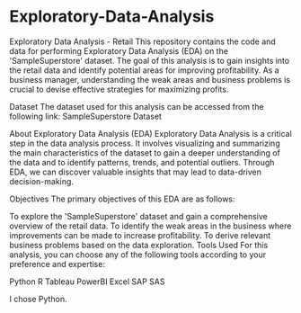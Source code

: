 # Exploratory-Data-Analysis
Exploratory Data Analysis - Retail
This repository contains the code and data for performing Exploratory Data Analysis (EDA) on the 'SampleSuperstore' dataset. The goal of this analysis is to gain insights into the retail data and identify potential areas for improving profitability. As a business manager, understanding the weak areas and business problems is crucial to devise effective strategies for maximizing profits.

Dataset
The dataset used for this analysis can be accessed from the following link: SampleSuperstore Dataset

About Exploratory Data Analysis (EDA)
Exploratory Data Analysis is a critical step in the data analysis process. It involves visualizing and summarizing the main characteristics of the dataset to gain a deeper understanding of the data and to identify patterns, trends, and potential outliers. Through EDA, we can discover valuable insights that may lead to data-driven decision-making.

Objectives
The primary objectives of this EDA are as follows:

To explore the 'SampleSuperstore' dataset and gain a comprehensive overview of the retail data.
To identify the weak areas in the business where improvements can be made to increase profitability.
To derive relevant business problems based on the data exploration.
Tools Used
For this analysis, you can choose any of the following tools according to your preference and expertise:

Python
R
Tableau
PowerBI
Excel
SAP
SAS

I chose Python.

